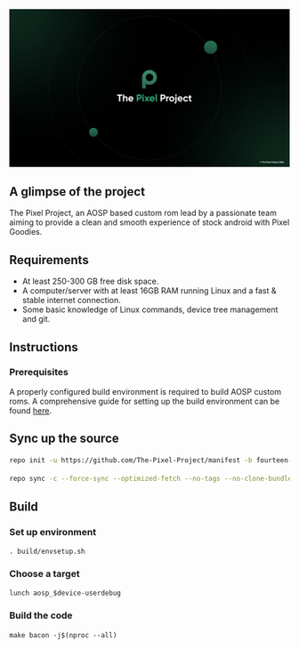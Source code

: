 <div align="center">

<img src="https://github.com/The-Pixel-Project/tpp_files/blob/main/TPPGithub.png?raw=true" >

</div>

A glimpse of the project
------------
The Pixel Project, an AOSP based custom rom lead by a passionate team aiming to provide a clean and smooth experience of stock android with Pixel Goodies.

Requirements
------------
- At least 250-300 GB free disk space.
- A computer/server with at least 16GB RAM running Linux and a fast & stable internet connection.
- Some basic knowledge of Linux commands, device tree management and git.

Instructions
------------
### Prerequisites
A properly configured build environment is required to build AOSP custom roms. A comprehensive guide for setting up the build environment can be found [here](https://source.android.com/setup/build/initializing).

Sync up the source
------------
```bash
repo init -u https://github.com/The-Pixel-Project/manifest -b fourteen-qpr3 -g default,-mips,-darwin,-notdefault --git-lfs

repo sync -c --force-sync --optimized-fetch --no-tags --no-clone-bundle --prune -j$(nproc --all)
```

Build
------------
### Set up environment
```
. build/envsetup.sh
```
### Choose a target
```
lunch aosp_$device-userdebug
```
### Build the code
```
make bacon -j$(nproc --all)
```
